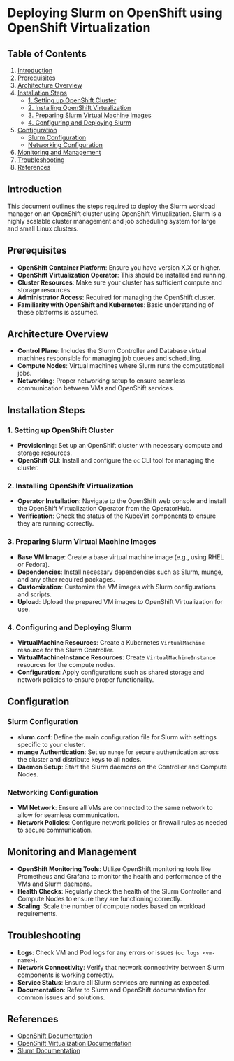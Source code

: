 # Deploying Slurm on OpenShift using OpenShift Virtualization

## Table of Contents
1. [Introduction](#introduction)
2. [Prerequisites](#prerequisites)
3. [Architecture Overview](#architecture-overview)
4. [Installation Steps](#installation-steps)
    - [1. Setting up OpenShift Cluster](#1-setting-up-openshift-cluster)
    - [2. Installing OpenShift Virtualization](#2-installing-openshift-virtualization)
    - [3. Preparing Slurm Virtual Machine Images](#3-preparing-slurm-virtual-machine-images)
    - [4. Configuring and Deploying Slurm](#4-configuring-and-deploying-slurm)
5. [Configuration](#configuration)
    - [Slurm Configuration](#slurm-configuration)
    - [Networking Configuration](#networking-configuration)
6. [Monitoring and Management](#monitoring-and-management)
7. [Troubleshooting](#troubleshooting)
8. [References](#references)

## Introduction
This document outlines the steps required to deploy the Slurm workload manager on an OpenShift cluster using OpenShift Virtualization. Slurm is a highly scalable cluster management and job scheduling system for large and small Linux clusters.

## Prerequisites
- **OpenShift Container Platform**: Ensure you have version X.X or higher.
- **OpenShift Virtualization Operator**: This should be installed and running.
- **Cluster Resources**: Make sure your cluster has sufficient compute and storage resources.
- **Administrator Access**: Required for managing the OpenShift cluster.
- **Familiarity with OpenShift and Kubernetes**: Basic understanding of these platforms is assumed.

## Architecture Overview
- **Control Plane**: Includes the Slurm Controller and Database virtual machines responsible for managing job queues and scheduling.
- **Compute Nodes**: Virtual machines where Slurm runs the computational jobs.
- **Networking**: Proper networking setup to ensure seamless communication between VMs and OpenShift services.

## Installation Steps

### 1. Setting up OpenShift Cluster
- **Provisioning**: Set up an OpenShift cluster with necessary compute and storage resources.
- **OpenShift CLI**: Install and configure the `oc` CLI tool for managing the cluster.

### 2. Installing OpenShift Virtualization
- **Operator Installation**: Navigate to the OpenShift web console and install the OpenShift Virtualization Operator from the OperatorHub.
- **Verification**: Check the status of the KubeVirt components to ensure they are running correctly.

### 3. Preparing Slurm Virtual Machine Images
- **Base VM Image**: Create a base virtual machine image (e.g., using RHEL or Fedora).
- **Dependencies**: Install necessary dependencies such as Slurm, munge, and any other required packages.
- **Customization**: Customize the VM images with Slurm configurations and scripts.
- **Upload**: Upload the prepared VM images to OpenShift Virtualization for use.

### 4. Configuring and Deploying Slurm
- **VirtualMachine Resources**: Create a Kubernetes `VirtualMachine` resource for the Slurm Controller.
- **VirtualMachineInstance Resources**: Create `VirtualMachineInstance` resources for the compute nodes.
- **Configuration**: Apply configurations such as shared storage and network policies to ensure proper functionality.

## Configuration

### Slurm Configuration
- **slurm.conf**: Define the main configuration file for Slurm with settings specific to your cluster.
- **munge Authentication**: Set up `munge` for secure authentication across the cluster and distribute keys to all nodes.
- **Daemon Setup**: Start the Slurm daemons on the Controller and Compute Nodes.

### Networking Configuration
- **VM Network**: Ensure all VMs are connected to the same network to allow for seamless communication.
- **Network Policies**: Configure network policies or firewall rules as needed to secure communication.

## Monitoring and Management
- **OpenShift Monitoring Tools**: Utilize OpenShift monitoring tools like Prometheus and Grafana to monitor the health and performance of the VMs and Slurm daemons.
- **Health Checks**: Regularly check the health of the Slurm Controller and Compute Nodes to ensure they are functioning correctly.
- **Scaling**: Scale the number of compute nodes based on workload requirements.

## Troubleshooting
- **Logs**: Check VM and Pod logs for any errors or issues (`oc logs <vm-name>`).
- **Network Connectivity**: Verify that network connectivity between Slurm components is working correctly.
- **Service Status**: Ensure all Slurm services are running as expected.
- **Documentation**: Refer to Slurm and OpenShift documentation for common issues and solutions.

## References
- [OpenShift Documentation](https://docs.openshift.com/)
- [OpenShift Virtualization Documentation](https://docs.openshift.com/container-platform/latest/virt/virt-overview.html)
- [Slurm Documentation](https://slurm.schedmd.com/documentation.html)
